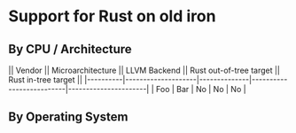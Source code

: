 # Support for Rust on old iron

## By CPU / Architecture

|| Vendor || Microarchitecture || LLVM Backend || Rust out-of-tree target || Rust in-tree target ||
|----------|--------------------|--------------|--------------------------|----------------------|
| Foo      | Bar                | No           | No                       | No                   |


## By Operating System

